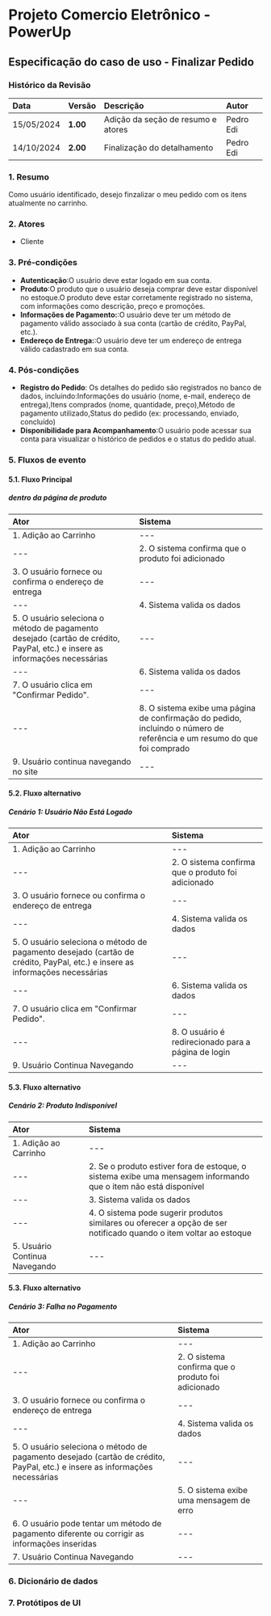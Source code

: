 
# Projeto Comercio Eletrônico - PowerUp

## Especificação do caso de uso - Finalizar Pedido

### Histórico da Revisão
|  Data  | Versão | Descrição | Autor |
|:-------|:-------|:----------|:------|
| 15/05/2024 | **1.00** | Adição da seção de resumo e atores | Pedro Edi |
| 14/10/2024 | **2.00** | Finalização do detalhamento | Pedro Edi |


### 1. Resumo 
Como usuário identificado, desejo finzalizar o meu pedido com os itens atualmente no carrinho.

### 2. Atores
- Cliente

### 3. Pré-condições
- **Autenticação**:O usuário deve estar logado em sua conta.
- **Produto**:O produto que o usuário deseja comprar deve estar disponível no estoque.O produto deve estar corretamente registrado no sistema, com informações como descrição, preço e promoções.
- **Informações de Pagamento:**:O usuário deve ter um método de pagamento válido associado à sua conta (cartão de crédito, PayPal, etc.).
- **Endereço de Entrega:**:O usuário deve ter um endereço de entrega válido cadastrado em sua conta.

### 4. Pós-condições
- **Registro do Pedido**: Os detalhes do pedido são registrados no banco de dados, incluindo:Informações do usuário (nome, e-mail, endereço de entrega),Itens comprados (nome, quantidade, preço),Método de pagamento utilizado,Status do pedido (ex: processando, enviado, concluído)
- **Disponibilidade para Acompanhamento**:O usuário pode acessar sua conta para visualizar o histórico de pedidos e o status do pedido atual.

### 5. Fluxos de evento

#### 5.1. Fluxo Principal
##### dentro da página de produto

|  Ator  | Sistema |
|:-------|:------- |
| 1. Adição ao Carrinho | --- |
| --- | 2. O sistema confirma que o produto foi adicionado |
| 3.  O usuário fornece ou confirma o endereço de entrega | --- 
| --- | 4. Sistema valida os dados |
| 5. O usuário seleciona o método de pagamento desejado (cartão de crédito, PayPal, etc.) e insere as informações necessárias | --- |
| --- | 6. Sistema valida os dados |
| 7. O usuário clica em "Confirmar Pedido".| --- |
| --- | 8. O sistema exibe uma página de confirmação do pedido, incluindo o número de referência e um resumo do que foi comprado |
| 9. Usuário continua navegando no site | --- |


#### 5.2. Fluxo alternativo
##### Cenário 1: Usuário Não Está Logado

|  Ator  | Sistema |
|:-------|:------- |
| 1. Adição ao Carrinho | --- |
| --- | 2. O sistema confirma que o produto foi adicionado |
| 3.  O usuário fornece ou confirma o endereço de entrega | --- |
| --- | 4. Sistema valida os dados |
| 5. O usuário seleciona o método de pagamento desejado (cartão de crédito, PayPal, etc.) e insere as informações necessárias | --- |
| --- | 6. Sistema valida os dados |
| 7. O usuário clica em "Confirmar Pedido".| --- |
| --- | 8. O usuário é redirecionado para a página de login |
| 9. Usuário Continua Navegando | --- |

#### 5.3. Fluxo alternativo
##### Cenário 2: Produto Indisponível


|  Ator  | Sistema |
|:-------|:------- |
| 1. Adição ao Carrinho | --- |
| --- | 2. Se o produto estiver fora de estoque, o sistema exibe uma mensagem informando que o item não está disponível |
| --- | 3. Sistema valida os dados |
| --- | 4. O sistema pode sugerir produtos similares ou oferecer a opção de ser notificado quando o item voltar ao estoque |
| 5. Usuário Continua Navegando | --- |

#### 5.3. Fluxo alternativo
##### Cenário 3: Falha no Pagamento

|  Ator  | Sistema |
|:-------|:------- |
| 1. Adição ao Carrinho | --- |
| --- | 2. O sistema confirma que o produto foi adicionado |
| 3.  O usuário fornece ou confirma o endereço de entrega | --- |
| --- | 4. Sistema valida os dados |
| 5. O usuário seleciona o método de pagamento desejado (cartão de crédito, PayPal, etc.) e insere as informações necessárias | --- |
| --- | 5. O sistema exibe uma mensagem de erro |
| 6. O usuário pode tentar um método de pagamento diferente ou corrigir as informações inseridas | --- |
| 7. Usuário Continua Navegando | --- |

### 6. Dicionário de dados

### 7. Protótipos de UI